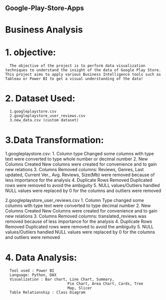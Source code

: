 ## Google-Play-Store-Apps
# Business Analysis
# 1. objective:
      The objective of the project is to perform data visualization techniques to understand the insight of the data of Google Play Store. This project aims to apply various Business Intelligence tools such as Tableau or Power BI to get a visual understanding of the data!

# 2. Dataset Used: 
      1.googleplaystore.csv
      2.googleplaystore_user_reviews.csv
      3.new_data.csv (custom dataset)

# 3.Data Transformation:
1.googleplaystore.csv:
      1. Column type Changed
         some columns with type text were converted to type whole number or decimal number
      2. New Columns Created
        New columns were created for convenience and to gain new relations
      3. Columns Removed
         columns: Reviews, Genres, Last updated, Current Ver., Avg. Reviews, Size(Mb) were removed because of less importance for the analysis
      4. Duplicate Rows Removed
           Duplicated rows were removed to avoid the ambiguity
      5. NULL values/Outliers handled
          NULL values were replaced by 0 for the columns and outliers were removed

2.googleplaystore_user_reviews.csv
      1. Column Type changed
          some columns with type text were converted to type decimal number
      2. New Columns Created
          New Columns were created for convenience and to gain new relations
      3. Columns Removed
           columns: translated_reviews was removed because of less importance for the analysis
      4. Duplicate Rows Removed
           Duplicated rows were removed to avoid the ambiguity
      5. NULL values/Outliers handled
          NULL values were replaced by 0 for the columns and outliers were removed

# 4. Data Analysis:
      Tool used : Power BI
      Language: Python, DAX
      Visualization : Bar chart, Line Chart, Summary,
                                Pie Chart, Area Chart, Cards, Tree 
                                Map, Slicer
      Table Relationship : Class Diagram                         





